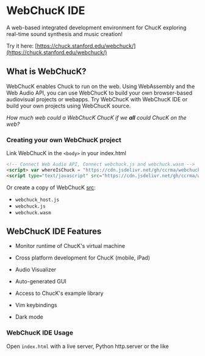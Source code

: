 # WebChucK IDE

A web-based integrated development environment for ChucK exploring real-time sound synthesis and music creation!

Try it here: [https://chuck.stanford.edu/webchuck/](https://chuck.stanford.edu/webchuck/)

## What is WebChucK?

WebChucK enables Chuck to run on the web. Using WebAssembly and the Web Audio API, you can use WebChucK to build your own browser-based audiovisual projects or webapps. Try WebChucK with WebChucK IDE or build your own projects using WebChucK source. 

*How much web could a WebChucK ChucK if we **all** could ChucK on the web?*

### Creating your own WebChucK project

Link WebChucK in the `<body>` in your index.html

```html
<!-- Connect Web Audio API, Connect webchuck.js and webchuck.wasm -->
<script> var whereIsChuck = "https://cdn.jsdelivr.net/gh/ccrma/webchuck/src"; </script>
<script type="text/javascript" src="https://cdn.jsdelivr.net/gh/ccrma/webchuck/src/webchuck_host.js"></script>
```

Or create a copy of WebChucK [src](./src/):

- `webchuck_host.js`
- `webchuck.js`
- `webchuck.wasm`

## WebChucK IDE Features

- Monitor runtime of ChucK's virtual machine

- Cross platform development for ChucK (mobile, iPad)

- Audio Visualizer

- Auto-generated GUI

- Access to ChucK's example library

- Vim keybindings

- Dark mode

### WebChucK IDE Usage

Open `index.html` with a live server, Python http.server or the like

